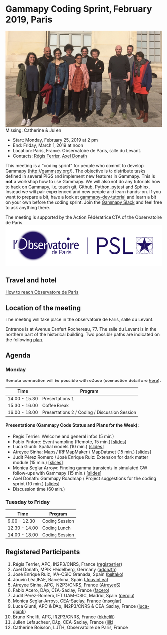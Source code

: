 # Gammapy Coding Sprint, February 2019, Paris

![group photo](group_photo.jpg)
Missing: Catherine & Julien

* Start: Monday, February 25, 2019 at 2 pm
* End: Friday, March 1, 2019 at noon
* Location: Paris, France. Observatoire de Paris, salle du Levant.
* Contacts: [Régis Terrier](mailto:rterrier@apc.univ-paris7.fr), [Axel Donath](mailto:axel.donath@mpi-hd.mpg.de)

This meeting is a "coding sprint" for people who commit to develop Gammapy
(http://gammapy.org/). The objective is to distribute tasks defined
in several PIGS and implement new features in Gammapy.
This is **not** a workshop how to use Gammapy. We will also not do any tutorials how to hack on Gammapy, i.e. teach
git, Github, Python, pytest and Sphinx. Instead we will pair experienced and new
people and learn hands-on. If you want to prepare a bit, have a look at
[gammapy-dev-tutorial](https://github.com/gammapy/gammapy-dev-tutorial) and
learn a bit on your own before the coding sprint. Join the [Gammapy Slack](https://gammapy.slack.com) and
feel free to ask anything there.

The meeting is supported by the Action Fédératrice CTA of the Observatoire de Paris.
![Observatoire de Paris logo](obs-psl-200.png)

## Travel and hotel

[How to reach Observatoire de Paris](https://www.obspm.fr/acces-au-site-de-paris.html?lang=en)

## Location of the meeting

The meeting will take place in the observatoire de Paris, salle du Levant.

Entrance is at Avenue Denfert Rochereau, 77. The salle du Levant is in the northern part of the historical building. Two possible paths are indicated on the following [plan](plan_paris_291117-1200.pdf).

## Agenda

### Monday

Remote connection will be possible with eZuce (connection detail are [here](ezuce.txt)).

| Time          | Program          |
| ------------- |----------------- |
| 14.00 - 15.30 | Presentations 1  |
| 15.30 - 16.00 | Coffee Break     |
| 16.00 - 18.00 | Presentations 2 / Coding / Discussion Session |

#### Presentations (Gammapy Code Status and Plans for the Week):

* Regis Terrier: Welcome and general infos (5 min.) 
* Fabio Pintore: Event sampling (Remote, 15 min.) [[slides](slides/Event_simulator.pdf)]
* Luca Giunti: Spatial models (10 min.) [[slides](https://github.com/gammapy/gammapy-meetings/blob/master/coding-sprints/2019-02_Paris/slides/Spatial_Models.pdf)]
* Atreyee Sinha: Maps / IRFMapMaker / MapDataset (15 min.) [[slides](https://github.com/gammapy/gammapy-meetings/blob/master/coding-sprints/2019-02_Paris/slides/maps.pdf)]
* Judit Pérez Romero / José Enrique Ruiz: Extension for dark matter module (15 min.) [[slides](https://github.com/gammapy/gammapy-meetings/blob/master/coding-sprints/2019-02_Paris/slides/extension_dark_matter_module.pdf)]
* Monica Seglar Arroyo: Finding gamma transients in simulated GW follow-ups with Gammapy (15 min.) [[slides](https://github.com/gammapy/gammapy-meetings/blob/master/coding-sprints/2019-02_Paris/slides/GWfollowup_IncludeTime.pdf)]
* Axel Donath: Gammapy Roadmap / Project suggestions for the coding sprint (10 min.) [[slides](https://github.com/gammapy/gammapy-meetings/blob/master/coding-sprints/2019-02_Paris/slides/gammapy-status-project-suggestions.pdf)]
* Discussion time (60 min.)


### Tuesday to Friday

| Time          | Program          |
| ------------- |----------------- |
| 9.00 - 12.30  | Coding Session   |
| 12.30 - 14.00 | Coding Lunch     |
| 14.00 - 18.00 | Coding Session   |


## Registered Participants

1. Régis Terrier, APC, IN2P3/CNRS, France ([registerrier](https://github.com/registerrier))
2. Axel Donath, MPIK Heidelberg, Germany ([adonath](https://github.com/adonath))
3. José Enrique Ruiz, IAA-CSIC Granada, Spain ([bultako](https://github.com/bultako))
4. Jouvin Léa,IFAE, Barcelona, Spain ([JouvinLea](https://github.com/JouvinLea))
5. Atreyee Sinha, APC, IN2P3/CNRS, France ([AtreyeeS](https://github.com/AtreyeeS))
6. Fabio Acero, DAp, CEA-Saclay, France ([facero](https://github.com/facero))
7. Judit Pérez-Romero, IFT UAM-CSIC, Madrid, Spain ([peroju](https://github.com/peroju))
8. Monica Seglar-Arroyo, CEA-Saclay, France ([mseglar](https://github.com/mseglar))
9. Luca Giunti, APC & DAp, IN2P3/CNRS & CEA_Saclay, France ([luca-giunti](https://github.com/luca-giunti))
10. Bruno Khelifi, APC, IN2P3/CNRS, France ([bkhelifi](https://github.com/bkhelifi))
11. Julien Lefaucheur, DAp, CEA-Saclay, France ([jjlk](https://github.com/jjlk))
12. Catherine Boisson, LUTH, Observatoire de Paris, France 


